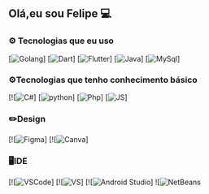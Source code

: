 
## Olá,eu sou Felipe 💻　

### **⚙️ Tecnologias que eu uso**
[![Golang](https://img.shields.io/badge/Go-00ADD8?style=for-the-badge&logo=go&logoColor=white)]  [![Dart](https://img.shields.io/badge/Dart-0175C2?style=for-the-badge&logo=dart&logoColor=white)] [![Flutter](https://img.shields.io/badge/Flutter-02569B?style=for-the-badge&logo=flutter&logoColor=white)]   [![Java](https://img.shields.io/badge/Java-ED8B00?style=for-the-badge&logo=openjdk&logoColor=white)]  [![MySql](https://img.shields.io/badge/MySQL-00000F?style=for-the-badge&logo=mysql&logoColor=white)] 
### **⚙️Tecnologias que tenho conhecimento básico**
[![![C#](https://img.shields.io/badge/C%23-239120?style=for-the-badge&logo=c-sharp&logoColor=white)]  [![python](https://img.shields.io/badge/Python-3776AB?style=for-the-badge&logo=python&logoColor=white)]  [![Php](https://img.shields.io/badge/PHP-777BB4?style=for-the-badge&logo=php&logoColor=white)] [![JS](https://img.shields.io/badge/JavaScript-F7DF1E?style=for-the-badge&logo=javascript&logoColor=black)] 

### ✏️Design 
[![![Figma](https://img.shields.io/badge/Figma-F24E1E?style=for-the-badge&logo=figma&logoColor=white)]  [![![Canva](https://img.shields.io/badge/Canva-%2300C4CC.svg?&style=for-the-badge&logo=Canva&logoColor=white)] 

### 🖥️IDE
[![![VSCode](https://img.shields.io/badge/Visual_Studio_Code-0078D4?style=for-the-badge&logo=visual%20studio%20code&logoColor=white)] [![![VS](https://img.shields.io/badge/Visual_Studio-5C2D91?style=for-the-badge&logo=visual%20studio&logoColor=white)] [![![Android Studio](https://img.shields.io/badge/Android_Studio-3DDC84?style=for-the-badge&logo=android-studio&logoColor=white)]   ![![NetBeans](https://img.shields.io/badge/apache%20netbeans-1B6AC6?style=for-the-badge&logo=apache%20netbeans%20IDE&logoColor=white)



